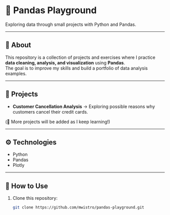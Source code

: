 # 🐼 Pandas Playground  

Exploring data through small projects with Python and Pandas.  

---

## 📌 About  
This repository is a collection of projects and exercises where I practice **data cleaning, analysis, and visualization** using **Pandas**.  
The goal is to improve my skills and build a portfolio of data analysis examples.  

---

## 📂 Projects  

- **Customer Cancellation Analysis** → Exploring possible reasons why customers cancel their credit cards.  


(📌 More projects will be added as I keep learning!)  

---

## ⚙️ Technologies  
- Python  
- Pandas   
- Plotly

---

## 🚀 How to Use  

1. Clone this repository:  
   ```bash
   git clone https://github.com/mwistro/pandas-playground.git
